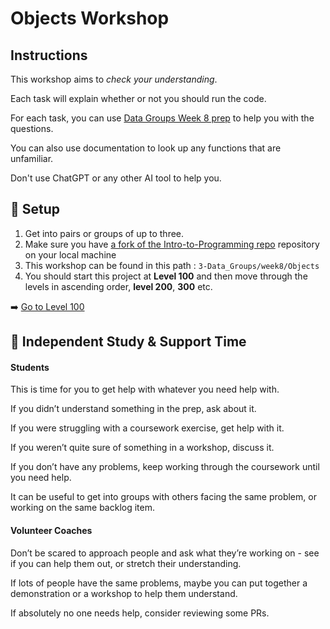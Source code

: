 # Objects Workshop
## Instructions
This workshop aims to _check your understanding_.

Each task will explain whether or not you should run the code.

For each task, you can use [Data Groups Week 8 prep](https://github.com/HackYourFutureBelgium/Intro-to-Programming/blob/main/3-Data_Groups/week8/1-preparation.md) to help you with the questions. 

You can also use documentation to look up any functions that are unfamiliar. 

Don't use ChatGPT or any other AI tool to help you.

## 🧰 Setup
1. Get into pairs or groups of up to three.
2. Make sure you have [a fork of the Intro-to-Programming repo](https://github.com/HackYourFutureBelgium/Intro-to-Programming) repository on your local machine
3. This workshop can be found in this path : `3-Data_Groups/week8/Objects`
4. You should start this project at **Level 100** and then move through the levels in ascending order, **level 200**, **300** etc.

➡️ [Go to Level 100](/3-Data_Groups/week8/Objects/100.js)


## 💬 Independent Study & Support Time
#### Students
This is time for you to get help with whatever you need help with.

If you didn’t understand something in the prep, ask about it.

If you were struggling with a coursework exercise, get help with it.

If you weren’t quite sure of something in a workshop, discuss it.

If you don’t have any problems, keep working through the coursework until you need help.

It can be useful to get into groups with others facing the same problem, or working on the same backlog item.

#### Volunteer Coaches
Don’t be scared to approach people and ask what they’re working on - see if you can help them out, or stretch their understanding.

If lots of people have the same problems, maybe you can put together a demonstration or a workshop to help them understand.

If absolutely no one needs help, consider reviewing some PRs. 

